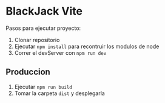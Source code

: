 # BlackJack Vite

Pasos para ejecutar proyecto:

1. Clonar repositorio
2. Ejecutar ```npm install``` para recontruir los modulos de node
3. Correr el devServer con ```npm run dev```

## Produccion

1. Ejecutar ```npm run build```
2. Tomar la carpeta ```dist``` y desplegarla